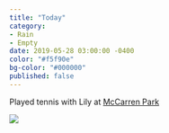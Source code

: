 ```yaml
---
title: "Today"
category:
- Rain
- Empty
date: 2019-05-28 03:00:00 -0400
color: "#f5f90e"
bg-color: "#000000"
published: false
---
```


Played tennis with Lily at [McCarren Park](https://www.nycgovparks.org/parks/mccarren-park)

![](https://files.elliott.computer/images/tennis.png)


